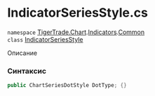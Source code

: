 
# IndicatorSeriesStyle.cs
`namespace` [TigerTrade.Chart](../../../TigerTrade.Chart.md).[Indicators](../../../TigerTrade.Chart/Indicators.md).[Common](../../../TigerTrade.Chart/Indicators/Common.md)  
    `class` [IndicatorSeriesStyle](../../IndicatorSeriesStyle.cs.md)

Описание

### Синтаксис
```csharp
public ChartSeriesDotStyle DotType; {}
```

